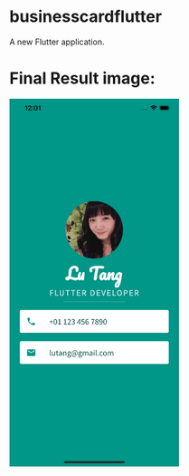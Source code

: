 # businesscardflutter

A new Flutter application.

# Final Result image:

<img src='BusinessCard_iOS.png' width="300">
